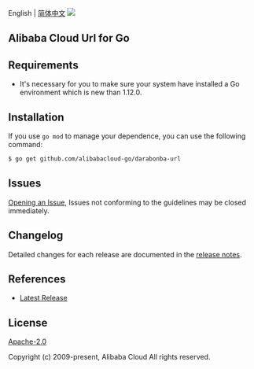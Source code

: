 English | [简体中文](README-CN.md)
![](https://aliyunsdk-pages.alicdn.com/icons/AlibabaCloud.svg)

## Alibaba Cloud Url for Go

## Requirements
- It's necessary for you to make sure your system have installed a Go environment which is new than 1.12.0.

## Installation
If you use `go mod` to manage your dependence, you can use the following command:

```sh
$ go get github.com/alibabacloud-go/darabonba-url
```

## Issues
[Opening an Issue](https://github.com/aliyun/darabonba-url/issues/new), Issues not conforming to the guidelines may be closed immediately.

## Changelog
Detailed changes for each release are documented in the [release notes](./ChangeLog.txt).

## References
* [Latest Release](https://github.com/aliyun/darabonba-url/releases)

## License
[Apache-2.0](http://www.apache.org/licenses/LICENSE-2.0)

Copyright (c) 2009-present, Alibaba Cloud All rights reserved.